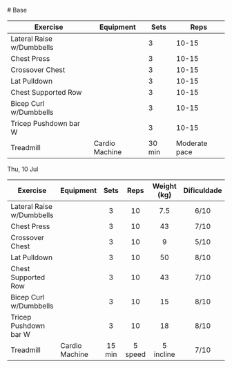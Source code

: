 [](Exer/2%20-%20LOWER.md)[](Exer/2%20-%20LOWER.md)[](Exer/2%20-%20LOWER.md)[](Exer/2%20-%20LOWER.md)[](Exer/2%20-%20LOWER.md)[](Exer/2%20-%20LOWER.md)[](Exer/2%20-%20LOWER.md)[](Exer/2%20-%20LOWER.md)[](Exer/2%20-%20LOWER.md)[](Exer/2%20-%20LOWER.md)[](Exer/2%20-%20LOWER.md)[](Exer/2%20-%20LOWER.md)[](Exer/2%20-%20LOWER.md)[](Exer/2%20-%20LOWER.md)[](Exer/2%20-%20LOWER.md)[](Exer/2%20-%20LOWER.md)[](Exer/2%20-%20LOWER.md)[](Exer/2%20-%20LOWER.md)# Base

| Exercise                  | Equipment      | Sets   | Reps          |
| ------------------------- | -------------- | ------ | ------------- |
| Lateral Raise w/Dumbbells |                | 3      | 10-15         |
| Chest Press               |                | 3      | 10-15         |
| Crossover Chest           |                | 3      | 10-15         |
| Lat Pulldown              |                | 3      | 10-15         |
| Chest Supported Row       |                | 3      | 10-15         |
| Bicep Curl w/Dumbbells    |                | 3      | 10-15         |
| Tricep Pushdown bar W     |                | 3      | 10-15         |
| Treadmill                 | Cardio Machine | 30 min | Moderate pace |

Thu, 10 Jul

| Exercise                  | Equipment      |  Sets  |  Reps   | Weight (kg) | Dificuldade |
| ------------------------- | -------------- | :----: | :-----: | :---------: | :---------: |
| Lateral Raise w/Dumbbells |                |   3    |   10    |     7.5     |    6/10     |
| Chest Press               |                |   3    |   10    |     43      |    7/10     |
| Crossover Chest           |                |   3    |   10    |      9      |    5/10     |
| Lat Pulldown              |                |   3    |   10    |     50      |    8/10     |
| Chest Supported Row       |                |   3    |   10    |     43      |    7/10     |
| Bicep Curl w/Dumbbells    |                |   3    |   10    |     15      |    8/10     |
| Tricep Pushdown bar W     |                |   3    |   10    |     18      |    8/10     |
| Treadmill                 | Cardio Machine | 15 min | 5 speed |  5 incline  |    7/10     |
